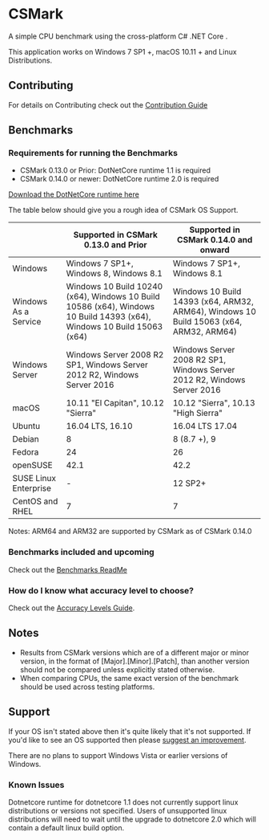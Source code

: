 # CSMark
A simple CPU benchmark using the cross-platform C# .NET Core .

This application works on Windows 7 SP1 +, macOS 10.11 + and Linux Distributions.

## Contributing
For details on Contributing check out the [Contribution Guide](https://github.com/AluminiumTech/CSMark/blob/master/CONTRIBUTING.md)

## Benchmarks

### Requirements for running the Benchmarks
* CSMark 0.13.0 or Prior: DotNetCore runtime 1.1 is required
* CSMark 0.14.0 or newer: DotNetCore runtime 2.0 is required

[Download the DotNetCore runtime here](https://www.microsoft.com/net/download/core#/runtime)

The table below should give you a rough idea of CSMark OS Support.

|                       | Supported in CSMark 0.13.0 and Prior                                                                                | Supported in CSMark 0.14.0 and onward                                                 |
|-----------------------|---------------------------------------------------------------------------------------------------------------------|---------------------------------------------------------------------------------------|
| Windows               | Windows 7 SP1+,  Windows 8, Windows 8.1                                                                                | Windows 7 SP1+, Windows 8.1                                                             |
| Windows As a Service  | Windows 10 Build 10240 (x64), Windows 10 Build 10586 (x64), Windows 10 Build 14393 (x64), Windows 10 Build 15063 (x64) | Windows 10 Build 14393 (x64, ARM32, ARM64), Windows 10 Build 15063 (x64, ARM32, ARM64) |
| Windows Server        | Windows Server 2008 R2 SP1, Windows Server 2012 R2, Windows Server 2016                                               | Windows Server 2008 R2 SP1, Windows Server 2012 R2, Windows Server 2016                 |
| macOS                 | 10.11 "El Capitan", 10.12 "Sierra"                                                                                   | 10.12 "Sierra", 10.13 "High Sierra"                                                    |
| Ubuntu                | 16.04 LTS, 16.10                                                                                                     | 16.04 LTS 17.04                                                                       |
| Debian                | 8                                                                                                                   | 8 (8.7 +), 9                                                                           |
| Fedora                | 24                                                                                                                  | 26                                                                                    |
| openSUSE              | 42.1                                                                                                                | 42.2                                                                                  |
| SUSE Linux Enterprise | -                                                                                                                   | 12 SP2+                                                                               |
| CentOS and RHEL       | 7                                                                                                                   | 7                                                                                     |

Notes: ARM64 and ARM32 are supported by CSMark as of CSMark 0.14.0

### Benchmarks included and upcoming
Check out the [Benchmarks ReadMe](https://github.com/AluminiumTech/CSMark/blob/master/Benchmark_ReadMe.md)

### How do I know what accuracy level to choose?
Check out the [Accuracy Levels Guide](https://github.com/AluminiumTech/CSMark/blob/master/AccuracyLevels.md).

## Notes
* Results from CSMark versions which are of a different major or minor version, in the format of [Major].[Minor].[Patch], than another version should not be compared unless explicitly stated otherwise.
* When comparing CPUs, the same exact version of the benchmark should be used across testing platforms.

## Support  
If your OS isn't stated above then it's quite likely that it's not supported.
If you'd like to see an OS supported then please [suggest an improvement](https://github.com/AluminiumTech/CSMark/issues/).

There are no plans to support Windows Vista or earlier versions of Windows.

### Known Issues
Dotnetcore runtime for dotnetcore 1.1 does not currently support linux distributions or versions not specified. Users of unsupported linux distributions will need to wait until the upgrade to dotnetcore 2.0 which will contain a default linux build option.
